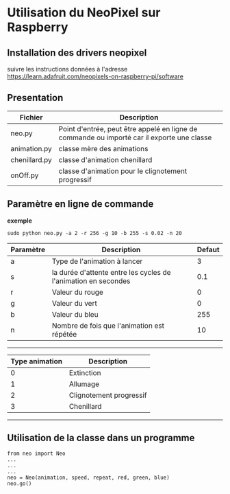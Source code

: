 # Utilisation du NeoPixel sur Raspberry

## Installation des drivers neopixel
suivre les instructions données à l'adresse https://learn.adafruit.com/neopixels-on-raspberry-pi/software

## Presentation

Fichier|Description
--- | ---
neo.py| Point d'entrée, peut être appelé en ligne de commande ou importé car il exporte une classe
animation.py| classe mère des animations
chenillard.py| classe d'animation chenillard
onOff.py|classe d'animation pour le clignotement progressif

## Paramètre en ligne de commande

**exemple**
```
sudo python neo.py -a 2 -r 256 -g 10 -b 255 -s 0.02 -n 20
```

Paramètre|Description|Defaut
--- | --- | ---
a| Type de l'animation à lancer| 3
s| la durée d'attente entre les cycles de l'animation en secondes| 0.1
r| Valeur du rouge| 0
g| Valeur du vert| 0
b| Valeur du bleu| 255
n| Nombre de fois que l'animation est répétée| 10

---


Type animation|Description
--- | ---
0| Extinction
1| Allumage
2| Clignotement progressif
3| Chenillard

---

## Utilisation de la classe dans un programme

```
from neo import Neo
...
...
...
neo = Neo(animation, speed, repeat, red, green, blue)
neo.go()

```
